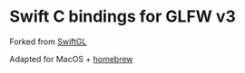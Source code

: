 # Swift C bindings for GLFW v3

Forked from [SwiftGL](https://github.com/SwiftGL/CGLFW3)

Adapted for MacOS + [homebrew](https://brew.sh)
